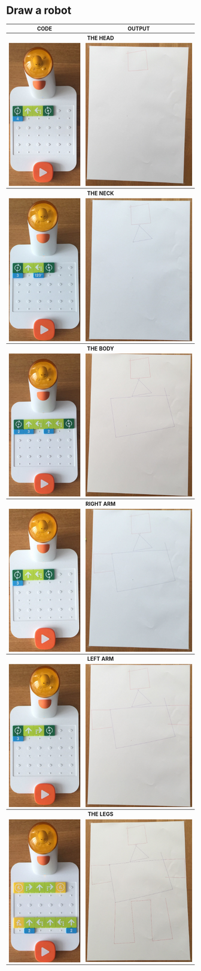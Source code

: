 <h1 color=red> Draw a robot </h1>

<p>
  <table>
    <tbody>
      <tr><th align=center> CODE </th><th align=center> OUTPUT </th><tr>
      <tr><th colspan="2" align=center> THE HEAD </th><tr>
      <tr><td> <img src=10.the.head.code.jpg> </td><td> <img src=11.the.head.output.jpg> </td><tr>
      <tr><th colspan="2" align=center> THE NECK </th><tr>
      <tr><td> <img src=20.the.neck.code.jpg> </td><td> <img src=21.the.neck.output.jpg> </td><tr>
      <tr><th colspan="2" align=center> THE BODY </th><tr>
      <tr><td> <img src=30.the.body.code.jpg> </td><td> <img src=31.the.body.output.jpg> </td><tr>
      <tr><th colspan="2" align=center> RIGHT ARM </th><tr>
      <tr><td> <img src=40.right.arm.code.jpg> </td><td> <img src=41.right.arm.output.jpg> </td><tr>
      <tr><th colspan="2" align=center> LEFT ARM </th><tr>
      <tr><td> <img src=50.left.arm.code.jpg> </td><td> <img src=51.left.arm.output.jpg> </td><tr>
      <tr><th colspan="2" align=center> THE LEGS </th><tr>
      <tr><td> <img src=60.the.legs.code.jpg> </td><td> <img src=61.the.legs.output.jpg> </td><tr>
    <tbody>
  </table>  
</p>

